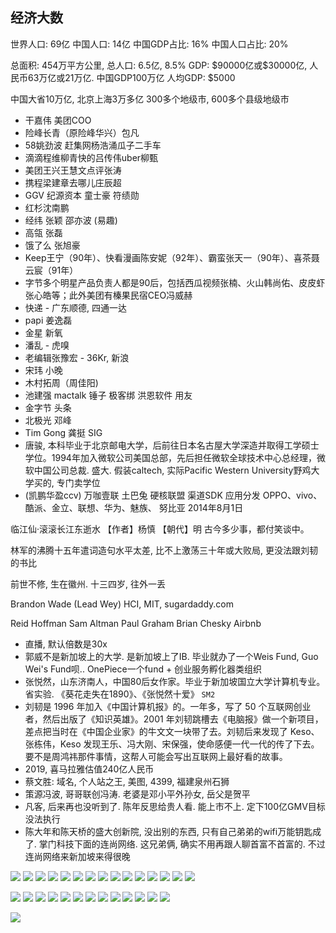 ## 经济大数
世界人口:  69亿
中国人口:  14亿
中国GDP占比: 16%
中国人口占比: 20%

总面积:  454万平方公里, 
总人口:  6.5亿, 8.5%
GDP: \$90000亿或\$30000亿, 人民币63万亿或21万亿. 中国GDP100万亿
人均GDP:  $5000

中国大省10万亿, 北京上海3万多亿
300多个地级市, 600多个县级地级市

- 干嘉伟 美团COO
- 险峰长青（原险峰华兴）包凡
- 58姚劲波 赶集网杨浩涌瓜子二手车
- 滴滴程维柳青快的吕传伟uber柳甄
- 美团王兴王慧文点评张涛
- 携程梁建章去哪儿庄辰超
- GGV 纪源资本 童士豪 符绩勋
- 红杉沈南鹏
- 经纬 张颖 邵亦波 (易趣)
- 高瓴 张磊
- 饿了么 张旭豪
- Keep王宁（90年）、快看漫画陈安妮（92年）、霸蛮张天一（90年）、喜茶聂云宸（91年）
- 字节多个明星产品负责人都是90后，包括西瓜视频张楠、火山韩尚佑、皮皮虾张心皓等；此外美团有榛果民宿CEO冯威赫
- 快递 - 广东顺德, 四通一达
- papi 姜逸磊
- 金星 新氧
- 潘乱 - 虎嗅
- 老编辑张豫宏 - 36Kr, 新浪
- 宋玮 小晚
- 木村拓周（周佳阳)
- 池建强 mactalk 锤子 极客绑 洪恩软件 用友
- 金字节 头条
- 北极光 邓峰
- Tim Gong 龚挺 SIG
- 唐骏, 本科毕业于北京邮电大学，后前往日本名古屋大学深造并取得工学硕士学位。1994年加入微软公司美国总部，先后担任微软全球技术中心总经理，微软中国公司总裁. 盛大. 假装caltech, 实际Pacific Western University野鸡大学买的, 专门卖学位
- (凯鹏华盈ccv) 万咖壹联 土巴兔 硬核联盟 渠道SDK 应用分发 OPPO、vivo、酷派、金立、联想、华为、魅族、 努比亚 2014年8月1日

临江仙·滚滚长江东逝水 【作者】杨慎 【朝代】明 古今多少事，都付笑谈中。

林军的沸腾十五年遣词造句水平太差, 比不上激荡三十年或大败局, 更没法跟刘韧的书比

前世不修, 生在徽州. 十三四岁, 往外一丢

Brandon Wade (Lead Wey) HCI, MIT, sugardaddy.com

Reid Hoffman
Sam Altman
Paul Graham
Brian Chesky Airbnb

- 直播, 默认倍数是30x
- 郭威不是新加坡上的大学. 是新加坡上了IB. 毕业就办了一个Weis Fund, Guo Wei's Fund呗.. OnePiece一个fund + 创业服务孵化器类组织
- 张悦然，山东济南人，中国80后女作家。毕业于新加坡国立大学计算机专业。省实验. 《葵花走失在1890》、《张悦然十爱》 `SM2`
- 刘韧是 1996 年加入《中国计算机报》的。一年多，写了 50 个互联网创业者，然后出版了《知识英雄》。2001 年刘韧跳槽去《电脑报》做一个新项目，差点把当时在《中国企业家》的牛文文一块带了去。刘韧后来发现了 Keso、张栋伟，Keso 发现王乐、冯大刚、宋保强，使命感便一代一代的传了下去。要不是周鸿祎那件事情，这帮人可能会写出互联网上最好看的故事。
- 2019, 喜马拉雅估值240亿人民币
- 蔡文胜: 域名, 个人站之王, 美图, 4399,   福建泉州石狮
- 策源冯波, 哥哥联创冯涛. 老婆是邓小平外孙女, 岳父是贺平
- 凡客, 后来再也没听到了. 陈年反思给贵人看. 能上市不上. 定下100亿GMV目标没法执行
- 陈大年和陈天桥的盛大创新院, 没出别的东西, 只有自己弟弟的wifi万能钥匙成了. 掌门科技下面的连尚网络. 这兄弟俩, 确实不用再跟人聊首富不首富的. 不过连尚网络来新加坡来得很晚


![](imgs/4566C3D8-FEEC-4B05-95A3-3AB45EDA77AE.png)
![](imgs/92F626C8-8B89-426F-9801-DEA650E16CF7.png)
![](imgs/D157AAED-4D3D-4AFD-A4C9-11C47E8016AD.png)
![](imgs/8C449C73-C75F-4756-A708-EF1EBEAA77F6.jpg)
![](imgs/2020-06-04-15-30-08.png)
![](imgs/2020-06-07-13-34-59.png)
![](imgs/2020-06-07-14-05-35.png)
![](imgs/2020-06-10-16-20-23.png)
![](imgs/2020-06-10-21-27-06.png)
![](imgs/2020-06-11-17-20-22.png)
![](imgs/2020-06-11-17-25-12.png)
![](imgs/2020-06-11-17-25-06.png)
![](imgs/2020-06-11-21-36-23.png)
![](imgs/2020-06-11-23-01-37.png)
![](imgs/饿了么.jpeg)

![](imgs/Pasted-image-20201008205315.png)
![](imgs/Pasted-image-20201008205331.png)
![](imgs/Pasted-image-20201008205340.png)
![](imgs/Pasted-image-20201012211715.png)
![](imgs/Pasted-image-20201012214253.png)
![](imgs/Pasted-image-20201019161306.png)
![](imgs/Pasted-image-20201019161937.png)
![](imgs/Pasted-image-20201012214258.png)
![](imgs/Pasted-image-20201014193254.png)
![](imgs/Pasted-image-20201026221814.png)
![](imgs/Pasted-image-20201026222203.png)
![](imgs/Pasted-image-20201101115320.png)
![](imgs/Pasted-image-20201107210250.png)

![](imgs/2020-11-24-13-30-02.png)